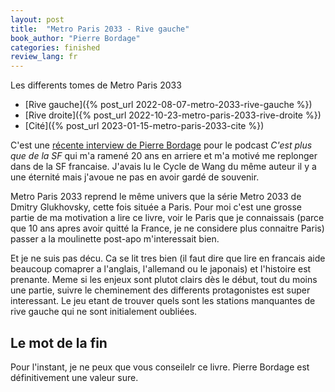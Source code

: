 ```yaml
---
layout: post
title:  "Metro Paris 2033 - Rive gauche"
book_author: "Pierre Bordage"
categories: finished
review_lang: fr
---
```


Les differents tomes de Metro Paris 2033
- [Rive gauche]({% post_url 2022-08-07-metro-2033-rive-gauche %})
- [Rive droite]({% post_url 2022-10-23-metro-paris-2033-rive-droite %})
- [Cité]({% post_url 2023-01-15-metro-paris-2033-cite %})

C'est une [récente interview de Pierre Bordage](https://podcast.ausha.co/c-est-plus-que-de-la-sf/metro-paris-2033-pierre-bordage-122) pour le podcast *C'est plus que de la SF* qui m'a ramené 20 ans en arriere et m'a motivé me replonger dans de la SF francaise. J'avais lu le Cycle de Wang du même auteur il y a une éternité mais j'avoue ne pas en avoir gardé de souvenir.

Metro Paris 2033 reprend le même univers que la série Metro 2033 de Dmitry Glukhovsky, cette fois située a Paris. Pour moi c'est une grosse partie de ma motivation a lire ce livre, voir le Paris que je connaissais (parce que 10 ans apres avoir quitté la France, je ne considere plus connaitre Paris) passer a la moulinette post-apo m'interessait bien.

Et je ne suis pas décu. Ca se lit tres bien (il faut dire que lire en francais aide beaucoup comaprer a l'anglais, l'allemand ou le japonais) et l'histoire est prenante. Meme si les enjeux sont plutot clairs dès le début, tout du moins une partie, suivre le cheminement des differents protagonistes est super interessant. Le jeu etant de trouver quels sont les stations manquantes de rive gauche qui ne sont initialement oubliées.

## Le mot de la fin

Pour l'instant, je ne peux que vous conseilelr ce livre. Pierre Bordage est définitivement une valeur sure.
